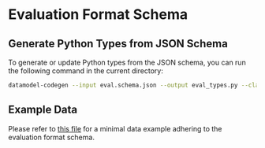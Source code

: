 # Evaluation Format Schema

## Generate Python Types from JSON Schema

To generate or update Python types from the JSON schema, you can run the following command in the current directory:

```bash
datamodel-codegen --input eval.schema.json --output eval_types.py --class-name EvaluationResult --output-model-type pydantic_v2.BaseModel --input-file-type jsonschema
```

## Example Data

Please refer to [this file](./eval.example.json) for a minimal data example adhering to the evaluation format schema.
